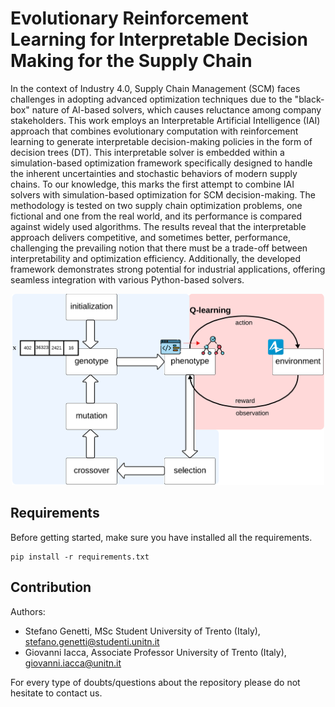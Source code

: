 # Evolutionary Reinforcement Learning for Interpretable Decision Making for the Supply Chain
In the context of Industry 4.0, Supply Chain Management (SCM) faces challenges in adopting advanced optimization techniques due to the "black-box" nature of AI-based solvers, which causes reluctance among company stakeholders. This work employs an Interpretable Artificial Intelligence (IAI) approach that combines evolutionary computation with reinforcement learning to generate interpretable decision-making policies in the form of decision trees (DT). This interpretable solver is embedded within a simulation-based optimization framework specifically designed to handle the inherent uncertainties and stochastic behaviors of modern supply chains. To our knowledge, this marks the first attempt to combine IAI solvers with simulation-based optimization for SCM decision-making. The methodology is tested on two supply chain optimization problems, one fictional and one from the real world, and its performance is compared against widely used algorithms. The results reveal that the interpretable approach delivers competitive, and sometimes better, performance, challenging the prevailing notion that there must be a trade-off between interpretability and optimization efficiency. Additionally, the developed framework demonstrates strong potential for industrial applications, offering seamless integration with various Python-based solvers.

<p align="center">
<img src="methodologySchema.png" width="500">
</p>

## Requirements
Before getting started, make sure you have installed all the requirements.
```
pip install -r requirements.txt
```

## Contribution
Authors:
- Stefano Genetti, MSc Student University of Trento (Italy), stefano.genetti@studenti.unitn.it
- Giovanni Iacca, Associate Professor University of Trento (Italy), giovanni.iacca@unitn.it

For every type of doubts/questions about the repository please do not hesitate to contact us.

